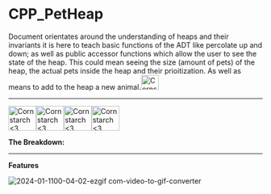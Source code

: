 # CPP_PetHeap
  Document orientates around the understanding of heaps and their invariants
 it is here to teach basic functions of the ADT like percolate up and down;
 as well as public accessor functions which allow the user to see the state of
 the heap. This could mean seeing the size (amount of pets) of the heap, 
 the actual pets inside the heap and their prioitization. As well as 
 means to add to the heap a new animal.<img src="https://github.com/Kingerthanu/CPP_PetHeap/assets/76754592/73320661-83f3-4b56-8342-58c224a33be9" alt="Cornstarch <3" width="35" height="29">

----------------------------------------------------------------------------

<img src="https://github.com/Kingerthanu/CPP_3D_OpenGLEngine/assets/76754592/77fc6299-bc4f-479c-a927-0295775ace8c" alt="Cornstarch <3" width="55" height="49"><img src="https://github.com/Kingerthanu/CPP_3D_OpenGLEngine/assets/76754592/77fc6299-bc4f-479c-a927-0295775ace8c" alt="Cornstarch <3" width="55" height="49"><img src="https://github.com/Kingerthanu/CPP_3D_OpenGLEngine/assets/76754592/77fc6299-bc4f-479c-a927-0295775ace8c" alt="Cornstarch <3" width="55" height="49"><img src="https://github.com/Kingerthanu/CPP_3D_OpenGLEngine/assets/76754592/77fc6299-bc4f-479c-a927-0295775ace8c" alt="Cornstarch <3" width="55" height="49">


**The Breakdown:**



----------------------------------------------------------------------------

**Features**

 ![2024-01-1100-04-02-ezgif com-video-to-gif-converter](https://github.com/Kingerthanu/CPP_PetHeap/assets/76754592/e9f09b56-dc89-4474-9812-ce4a3042d090)
